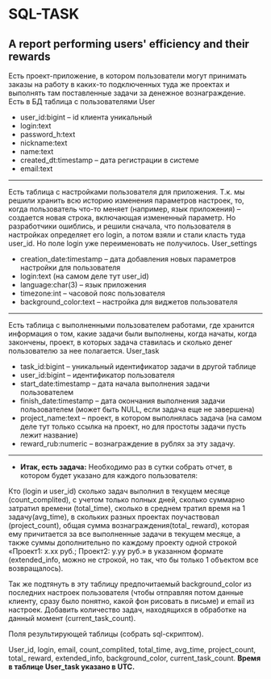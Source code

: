 # SQL-TASK
A report performing users' efficiency and their rewards 
--------------------------------------
Есть проект-приложение, в котором пользователи могут принимать заказы на работу в каких-то подключенных туда же проектах и выполнять там поставленные задачи за денежное вознаграждение.
Есть в БД таблица с пользователями 
User
-	user_id:bigint – id клиента уникальный
-	login:text
-	password_h:text
-	nickname:text
-	name:text
-	created_dt:timestamp – дата регистрации в системе
-	email:text
-	---------------------------------------
Есть таблица с настройками пользователя для приложения. Т.к. мы решили хранить всю историю изменения параметров настроек, то, когда пользователь что-то меняет (например, язык приложения) – создается новая строка, включающая измененный параметр. Но разработчики ошиблись, и решили сначала, что пользователя в настройках определяет его login, а потом взяли и стали класть туда user_id. Но поле login уже переименовать не получилось.
User_settings
-	creation_date:timestamp – дата добавления новых параметров настройки для пользователя
-	login:text (на самом деле тут user_id)
-	language:char(3) – язык приложения
-	timezone:int – часовой пояс пользователя
-	background_color:text – настройка для виджетов пользователя
-	----------------------------------------------
Есть таблица с выполненными пользователем работами, где хранится информация о том, какие задачи были выполнены, когда начаты, когда закончены, проект, в которых задача ставилась и сколько денег пользователю за нее полагается.
User_task
-	task_id:bigint – уникальный идентификатор  задачи в другой таблице
-	user_id:bigint – идентификатор пользователя
-	start_date:timestamp – дата начала выполнения задачи пользователем
-	finish_date:timestamp – дата окончания выполнения задачи пользователем (может быть NULL, если задача еще не завершена)
-	project_name:text – проект, в котором выполнялась задача (на самом деле тут только ссылка на проект, но для простоты задачи пусть лежит название)
-	reward_rub:numeric – вознаграждение в рублях за эту задачу.
-	----------------------------------------------------------------------
-	**Итак, есть задача:**
Необходимо раз в сутки собрать отчет, в котором будет указано для каждого пользователя:

Кто (login и user_id) сколько задач выполнил в текущем месяце (count_complited), с учетом только полных дней, сколько суммарно затратил времени (total_time), сколько в среднем тратил время на 1 задачу(avg_time), в скольких разных проектах поучаствовал (project_count), общая сумма вознаграждения(total_ reward), которая ему причитается за все выполненные задачи в текущем месяце, а также суммы дополнительно по каждому проекту одной строкой «Проект1: x.xx руб.; Проект2: y.yy руб.» в указанном формате (extended_info, можно не строкой, но так, что бы только 1 объектом все возвращалось). 

Так же подтянуть в эту таблицу предпочитаемый background_color из последних настроек пользователя (чтобы отправляя потом данные клиенту, сразу было понятно, какой фон рисовать в письме) и email из настроек. Добавить количество задач, находящихся в обработке на данный момент (current_task_count).

Поля результирующей таблицы (собрать sql-скриптом).

User_id, login, email, count_complited, total_time, avg_time, project_count, total_ reward, extended_info, background_color, current_task_count.
**Время в таблице User_task указано в UTC.**
